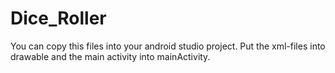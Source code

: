# Dice_Roller
You can copy this files into your android studio project.
Put the xml-files into drawable and the main activity into mainActivity.
